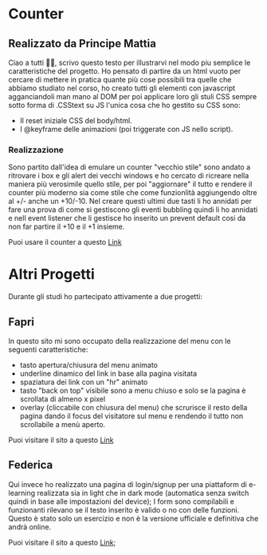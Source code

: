 # Counter
## Realizzato da Principe Mattia

Ciao a tutti 👋🏼, scrivo questo testo per illustrarvi nel modo piu semplice le caratteristiche del progetto.
Ho pensato di partire da un html vuoto per cercare di mettere in pratica quante più cose possibili tra quelle che abbiamo studiato nel corso, ho creato tutti gli elementi con javascript agganciandoli man mano al DOM per poi applicare loro gli stuli CSS sempre sotto forma di .CSStext su JS l'unica cosa che ho gestito su CSS sono:

- Il reset iniziale CSS del body/html.
- I @keyframe delle animazioni (poi triggerate con JS nello script).

### Realizzazione

Sono partito dall'idea di emulare un counter "vecchio stile" sono andato a ritrovare i box e gli alert dei vecchi windows e ho cercato di ricreare nella maniera più verosimile quello stile, per poi "aggiornare" il tutto e rendere il counter più moderno sia come stile che come funzionlità aggiungendo oltre al +/- anche un +10/-10.
Nel creare questi ultimi due tasti li ho annidati per fare una prova di come si gestiscono gli eventi bubbling quindi li ho annidati e nell event listener che li gestisce ho inserito un prevent default cosi da non far partire il +10 e il +1 insieme.

Puoi usare il counter a questo [Link](https://mattiaprincipe.github.io/counter/)

# Altri Progetti

Durante gli studi ho partecipato attivamente a due progetti:

## Fapri

In questo sito mi sono occupato della realizzazione del menu con le seguenti caratteristiche:
- tasto apertura/chiusura del menu animato
- underline dinamico del link in base alla pagina visitata
- spaziatura dei link con un "hr" animato
- tasto "back on top" visibile sono a menu chiuso e solo se la pagina è scrollata di almeno x pixel
- overlay (cliccabile con chiusura del menu) che scrurisce il resto della pagina dando il focus del visitatore sul menu e rendendo il tutto non scrollabile a menù aperto.

Puoi visitare il sito a questo [Link](https://fapri.it/)

## Federica

Qui invece ho realizzato una pagina di login/signup per una piattaform di e-learning realizzata sia in light che in dark mode (automatica senza switch quindi in base alle impostazioni del device);
I form sono compilabili e funzionanti rilevano se il testo inserito è valido o no con delle funzioni.
Questo è stato solo un esercizio e non è la versione ufficiale e definitiva che andrà online.

Puoi visitare il sito a questo [Link](https://mattiaprincipe.github.io/mooc/);

